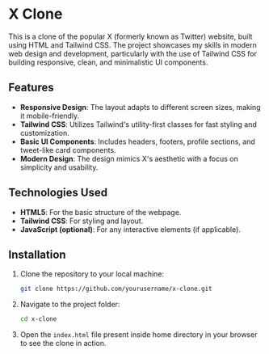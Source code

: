 # X Clone

This is a clone of the popular X (formerly known as Twitter) website, built using HTML and Tailwind CSS. The project showcases my skills in modern web design and development, particularly with the use of Tailwind CSS for building responsive, clean, and minimalistic UI components.

## Features

- **Responsive Design**: The layout adapts to different screen sizes, making it mobile-friendly.
- **Tailwind CSS**: Utilizes Tailwind's utility-first classes for fast styling and customization.
- **Basic UI Components**: Includes headers, footers, profile sections, and tweet-like card components.
- **Modern Design**: The design mimics X's aesthetic with a focus on simplicity and usability.

## Technologies Used

- **HTML5**: For the basic structure of the webpage.
- **Tailwind CSS**: For styling and layout.
- **JavaScript (optional)**: For any interactive elements (if applicable).

## Installation

1. Clone the repository to your local machine:
   ```bash
   git clone https://github.com/yourusername/x-clone.git
2. Navigate to the project folder:
   ```bash
   cd x-clone
3. Open the `index.html` file present inside home directory in your browser to see the clone in action.

